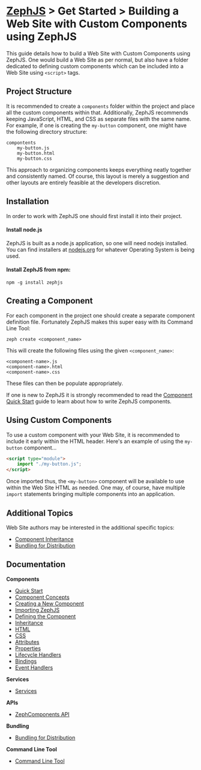 # [ZephJS](../README.md) > Get Started > Building a Web Site with Custom Components using ZephJS

This guide details how to build a Web Site with Custom Components using ZephJS. One would build a Web Site as per normal, but also have a folder dedicated to defining custom components which can be included into a Web Site using `<script>` tags.

## Project Structure

It is recommended to create a `components` folder within the project and place all the custom components within that. Additionally, ZephJS recommends keeping JavaScript, HTML, and CSS as separate files with the same name.  For example, if one is creating the `my-button` component, one might have the following directory structure:

```text
compontents
  	my-button.js
	my-button.html
	my-button.css
```

This approach to organizing components keeps everything neatly together and consistently named.  Of course, this layout is merely a suggestion and other layouts are entirely feasible at the developers discretion.

## Installation

In order to work with ZephJS one should first install it into their project.

#### Install node.js

ZephJS is built as a node.js application, so one will need nodejs installed. You can find installers at [nodejs.org](https://nodejs.org) for whatever Operating System is being used.

#### Install ZephJS from npm:
```
npm -g install zephjs
```

## Creating a Component

For each component in the project one should create a separate component definition file.  Fortunately ZephJS makes this super easy with its Command Line Tool:

```shell
zeph create <component_name>
```

This will create the following files using the given `<component_name>`:

```text
<component-name>.js
<component-name>.html
<component-name>.css
```

These files can then be populate appropriately.

If one is new to ZephJS it is strongly recommended to read the [Component Quick Start](./ComponentQuickStart.md) guide to learn about how to write ZephJS components.

## Using Custom Components

To use a custom component with your Web Site, it is recommended to include it early within the HTML header. Here's an example of using the `my-button` component...

```html
<script type="module">
	import "./my-button.js";
</script>
```

Once imported thus, the `<my-button>` component will be available to use within the Web Site HTML as needed. One may, of course, have multiple `import` statements bringing multiple components into an application.

## Additional Topics

Web Site authors may be interested in the additional specific topics:

- [Component Inheritance](./ComponentInheritance.md)
- [Bundling for Distribution](./ComponentBundling.md)

## Documentation

**Components**
 - [Quick Start](./ComponentQuickStart.md)
 - [Component Concepts](./ComponentConcepts.md)
 - [Creating a New Component](./ComponentCreation.md)
 - [Importing ZephJS](./ComponentImporting.md)
 - [Defining the Component](./ComponentDefinition.md)
 - [Inheritance](./ComponentInheritance.md)
 - [HTML](./ComponentMarkup.md)
 - [CSS](./ComponentStyling.md)
 - [Attributes](./ComponentAttributes.md)
 - [Properties](./ComponentProperties.md)
 - [Lifecycle Handlers](./ComponentLifecycleHandlers.md)
 - [Bindings](./ComponentBindings.md)
 - [Event Handlers](./ComponentEvents.md)

**Services**
 - [Services](./Services.md)

**APIs**
 - [ZephComponents API](./ZephComponents.md)

**Bundling**
  - [Bundling for Distribution](./ComponentBundling.md)

**Command Line Tool**
 - [Command Line Tool](./CLI.md)
